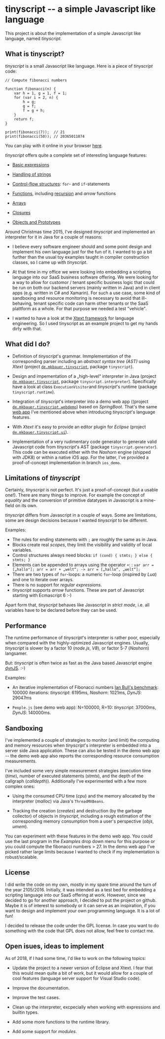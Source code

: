 tinyscript -- a simple Javascript like language
===============================================

This project is about the implementation of a simple Javascript like language, named *tinyscript*.

What is tinyscript?
-------------------

*tinyscript* is a small Javascript like language. Here is a piece of *tinyscript* code:

	// Compute fibonacci numbers

	function fibonacci(n) {
		var h = 1, g = 1, f = 1;
		for (var i = 2, n) {
			h = g;
			g = f;
			f = g + h;
		}
		return f;
	}

	print(fibonacci(7));  // 21
	print(fibonacci(50)); // 20365011074


You can play with it online in your browser [here](https://home.mkbauer.de/tinyscript). 

*tinyscript* offers quite a complete set of interesting language features:

* [Basic expressions](de.mkbauer.tinyscript.webdemo/src/main/resources/public/expressions.ts)

* [Handling of strings](de.mkbauer.tinyscript.webdemo/src/main/resources/public/strings.ts)

* [Control-flow structures](de.mkbauer.tinyscript.webdemo/src/main/resources/public/primes.ts): `for`- and `if`-statements

* [Functions](de.mkbauer.tinyscript.webdemo/src/main/resources/public/fibonacci.ts), including [recursion](de.mkbauer.tinyscript.webdemo/src/main/resources/public/fibonacci_recursive.ts) and *arrow* functions

* [Arrays](de.mkbauer.tinyscript.webdemo/src/main/resources/public/arrays.ts)

* [Closures](de.mkbauer.tinyscript.webdemo/src/main/resources/public/closures.ts)

* [Objects and Prototypes](de.mkbauer.tinyscript.webdemo/src/main/resources/public/oo.ts)

Around Christmas time 2015, I've designed *tinyscript* and implemented an interpreter for it in Java for a couple of reasons:

- I believe every software engineer should and some point design and implement his own language just for the fun of it. I wanted to go a bit further than the usual toy examples taught in compiler construction classes, so I came up with *tinyscript*.

- At that time in my office we were looking into embedding a scripting language into our SaaS business software offering. We were looking for a way to allow for customor / tenant specific business logic that could be run on both our backend servers (mainly written in Java) and in client apps (e.g. written in C# and Xamarin). For such a use case, some kind of sandboxing and resource monitoring is necessary to avoid that ill-behaving, tenant specific code can harm other tenants or the SaaS plattform as a whole. For that purpose we needed a test "vehicle".   

- I wanted to have a look at the [Xtext framework](https://www.eclipse.org/Xtext/) for language engineering. So I used tinyscript as an example project to get my hands dirty with that.

What did I do?
--------------

-  Definition of *tinyscript*'s grammar. Immplementation of the corresponding parser including an *abstract syntax tree (AST)* using *Xtext* (project [`de.mkbauer.tinyscript`](de.mkbauer.tinyscript), package `tinyscript`). 

- Design and impementation of a „high-level“ interpreter in Java (project [`de.mkbauer.tinyscript`](de.mkbauer.tinyscript), package `tinyscript.interpreter`). Specifically have a look at class `ExecutionVisitor`and *tinyscript*'s runtime (package `tinyscript.runtime`).

- Integration of *tinyscript*'s interpreter into a demo web app ((project [`de.mkbauer.tinyscript.webdemo`](de.mkbauer.tinyscript.webdemo)) based on *SpringBoot*. That's the same [web app](https://home.mkbauer.de/tinyscript) I've mentioned above when introducing *tinyscript*'s language features.

- With *Xtext* it's easy to provide an editor plugin for *Eclipse* (project [`de.mkbauer.tinyscript.ui`](de.mkbauer.tinyscript.ui)).

- Implementation of a very rudimentary code generator to generate valid Javascript code from *tinyscript*'s AST (package `tinyscript.generator`). This code can be executed either with the *Nashorn* engine (shipped with JDK8) or within a native iOS app. For the latter, I've provided a proof-of-concept implementation in branch `ios_demo`.



Limitations of *tinyscript*
---------------------------

Certainly, *tinyscript* is not perfect. It's just a proof-of-concept (but a usable one!). There are many things to improve. For example the concept of *equality* and the conversion of primitive datatypes in Javascript is a mine-field on its own.

*tinyscript* differs from Javascript in a couple of ways. Some are limitations, some are design decisions because I wanted *tinyscript* to be different. 

Examples:

- The rules for ending statements with `;` are roughly the same as in Java.
- Blocks create real *scopes*, they limit the visibility and validity of local variables.
- Control structures always need blocks: `if (cond) { stmts; } else { stmts; }`
- Elements can be appended to arrays using the operator `+`: : `var arr = [„hallo"]; arr = arr + „welt“; -> arr = [„hallo“, „welt“];`
- There are two types of `for`-loops: a numeric `for`-loop (inspired by *Lua*) and one to iterate over arrays.
- There is no support for *regular expressions*.
- *tinyscript* supports *arrow* functions. These are part of Javascript starting with Ecmascript 6 :-)

Apart form that, *tinyscript* behaves like Javascript in *strict mode*, i.e. all variables have to be declared before they can be used.


Performance
-----------

The runtime performance of *tinyscript*'s interpreter is rather poor, especially when compared with the highly-optimized Javascript engines. Usually,  *tinyscript* is slower by a factor 10 (*node.js*, *V8*), or factor 5-7 (*Nashorn*) langsamer. 

But: *tinyscript* is often twice as fast as the Java based Javascript engine [dynJS](http://dynjs.org/). :-)

Examples: 

- An iterative implementation of Fibonacci numbers [Ian Bull's benchmark](https://eclipsesource.com/blogs/2014/11/17/highly-efficient-java-javascript-integration/): 100000 iterations: *tinyscript*: 6195ms, *Nashorn*: 1021ms, *DynJS*: 29047ms

- `People.js` (see demo web app): N=100000, R=10: *tinyscript*: 37000ms, *DynJS*: 140000ms.


Sandboxing
----------

I've implemented a couple of strategies to monitor (and limit) the computing and memory resources when *tinyscript*'s interpreter is embedded into a server side Java application. These can also be tested in the demo web app -- the demo web app also reports the corresponding resource consumption measurements.

I've included some very simple measurement strategies (execution time (*time*), number of executed statements (*stmts*), and the depth of the callgraph (*calldepth*)). Additionally I've experimented with a few more complex ones:

- Using the consumed CPU time (*cpu*) and the memory allocated by the interpreter (*malloc*) via Java's  `ThreadMXBeans`.

- Tracking the creation (*creates*) and destruction (by the garbage collector) of objects in *tinyscript*, including a rough estimation of the corresponding memory consumption from a user's perspective (*objs*, *umem*).

You can experiment with these features in the demo web app. You could use the last program in the *Examples* drop down menu for this purpose or you could compute the fibonacci numbers > 27. In the demo web app I've picked rather large limits because I wanted to check if my implementation is robust/scalable.  


License
-------

I did write the code on my own, mostly in my spare time around the turn of the year 2105/2016. Initially, it was intended as a test bed for embedding a scripting language into our SaaS offering at work. However, since we decided to go for another approach, I decided to put the project on github. Maybe it is of interest to somebody or it can serve as an inspiration, if you want to design and implement your own programming language. It is a lot of fun!

I decided to release the code under the GPL license. In case you want to do something with the code that GPL does not allow, feel free to contact me.


Open isues, ideas to implement
------------------------------

As of 2018, if I had some time, I'd like to work on the following topics:

- Update the project to a newer version of Eclipse and Xtext. I fear that this would mean quite a bit of work, but it would allow for a couple of cool features (language server support for Visual Studio code).

- Improve the documentation.

- Improve the test cases.

- Clean up the interpreter, excpecially when working with expressions and builtin types.

- Add some more functions to the runtime library.

- Add some support for *modules*.